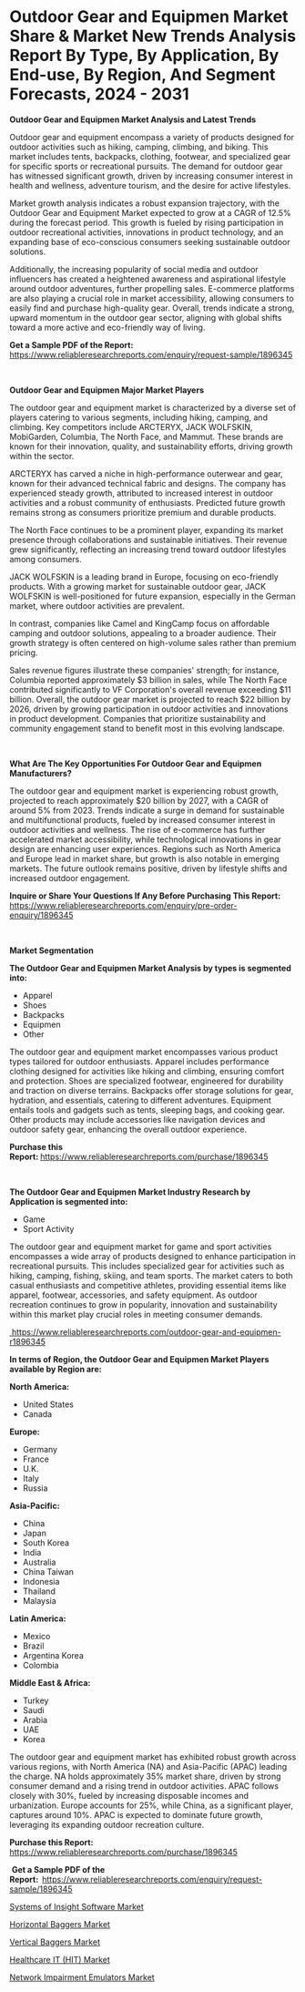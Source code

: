 <p><h1>Outdoor Gear and Equipmen Market Share & Market New Trends Analysis Report By Type, By Application, By End-use, By Region, And Segment Forecasts, 2024 - 2031</h1></p><p><strong>Outdoor Gear and Equipmen Market Analysis and Latest Trends</strong></p>
<p><p>Outdoor gear and equipment encompass a variety of products designed for outdoor activities such as hiking, camping, climbing, and biking. This market includes tents, backpacks, clothing, footwear, and specialized gear for specific sports or recreational pursuits. The demand for outdoor gear has witnessed significant growth, driven by increasing consumer interest in health and wellness, adventure tourism, and the desire for active lifestyles.</p><p>Market growth analysis indicates a robust expansion trajectory, with the Outdoor Gear and Equipment Market expected to grow at a CAGR of 12.5% during the forecast period. This growth is fueled by rising participation in outdoor recreational activities, innovations in product technology, and an expanding base of eco-conscious consumers seeking sustainable outdoor solutions. </p><p>Additionally, the increasing popularity of social media and outdoor influencers has created a heightened awareness and aspirational lifestyle around outdoor adventures, further propelling sales. E-commerce platforms are also playing a crucial role in market accessibility, allowing consumers to easily find and purchase high-quality gear. Overall, trends indicate a strong, upward momentum in the outdoor gear sector, aligning with global shifts toward a more active and eco-friendly way of living.</p></p>
<p><strong>Get a Sample PDF of the Report:&nbsp;</strong> <a href="https://www.reliableresearchreports.com/enquiry/request-sample/1896345?utm_campaign=121&utm_medium=2&utm_source=Github&utm_content=ia&utm_term=24102024&utm_id=outdoor-gear-and-equipmen">https://www.reliableresearchreports.com/enquiry/request-sample/1896345</a></p>
<p>&nbsp;</p>
<p><strong>Outdoor Gear and Equipmen Major Market Players</strong></p>
<p><p>The outdoor gear and equipment market is characterized by a diverse set of players catering to various segments, including hiking, camping, and climbing. Key competitors include ARCTERYX, JACK WOLFSKIN, MobiGarden, Columbia, The North Face, and Mammut. These brands are known for their innovation, quality, and sustainability efforts, driving growth within the sector.</p><p>ARCTERYX has carved a niche in high-performance outerwear and gear, known for their advanced technical fabric and designs. The company has experienced steady growth, attributed to increased interest in outdoor activities and a robust community of enthusiasts. Predicted future growth remains strong as consumers prioritize premium and durable products.</p><p>The North Face continues to be a prominent player, expanding its market presence through collaborations and sustainable initiatives. Their revenue grew significantly, reflecting an increasing trend toward outdoor lifestyles among consumers.</p><p>JACK WOLFSKIN is a leading brand in Europe, focusing on eco-friendly products. With a growing market for sustainable outdoor gear, JACK WOLFSKIN is well-positioned for future expansion, especially in the German market, where outdoor activities are prevalent.</p><p>In contrast, companies like Camel and KingCamp focus on affordable camping and outdoor solutions, appealing to a broader audience. Their growth strategy is often centered on high-volume sales rather than premium pricing.</p><p>Sales revenue figures illustrate these companies' strength; for instance, Columbia reported approximately $3 billion in sales, while The North Face contributed significantly to VF Corporation's overall revenue exceeding $11 billion. Overall, the outdoor gear market is projected to reach $22 billion by 2026, driven by growing participation in outdoor activities and innovations in product development. Companies that prioritize sustainability and community engagement stand to benefit most in this evolving landscape.</p></p>
<p>&nbsp;</p>
<p><strong>What Are The Key Opportunities For Outdoor Gear and Equipmen Manufacturers?</strong></p>
<p><p>The outdoor gear and equipment market is experiencing robust growth, projected to reach approximately $20 billion by 2027, with a CAGR of around 5% from 2023. Trends indicate a surge in demand for sustainable and multifunctional products, fueled by increased consumer interest in outdoor activities and wellness. The rise of e-commerce has further accelerated market accessibility, while technological innovations in gear design are enhancing user experiences. Regions such as North America and Europe lead in market share, but growth is also notable in emerging markets. The future outlook remains positive, driven by lifestyle shifts and increased outdoor engagement.</p></p>
<p><strong>Inquire or Share Your Questions If Any Before Purchasing This Report:</strong> <a href="https://www.reliableresearchreports.com/enquiry/pre-order-enquiry/1896345?utm_campaign=121&utm_medium=2&utm_source=Github&utm_content=ia&utm_term=24102024&utm_id=outdoor-gear-and-equipmen">https://www.reliableresearchreports.com/enquiry/pre-order-enquiry/1896345</a></p>
<p>&nbsp;</p>
<p><strong>Market Segmentation</strong></p>
<p><strong>The Outdoor Gear and Equipmen Market Analysis by types is segmented into:</strong></p>
<p><ul><li>Apparel</li><li>Shoes</li><li>Backpacks</li><li>Equipmen</li><li>Other</li></ul></p>
<p><p>The outdoor gear and equipment market encompasses various product types tailored for outdoor enthusiasts. Apparel includes performance clothing designed for activities like hiking and climbing, ensuring comfort and protection. Shoes are specialized footwear, engineered for durability and traction on diverse terrains. Backpacks offer storage solutions for gear, hydration, and essentials, catering to different adventures. Equipment entails tools and gadgets such as tents, sleeping bags, and cooking gear. Other products may include accessories like navigation devices and outdoor safety gear, enhancing the overall outdoor experience.</p></p>
<p><strong>Purchase this Report:&nbsp;</strong><a href="https://www.reliableresearchreports.com/purchase/1896345?utm_campaign=121&utm_medium=2&utm_source=Github&utm_content=ia&utm_term=24102024&utm_id=outdoor-gear-and-equipmen">https://www.reliableresearchreports.com/purchase/1896345</a></p>
<p>&nbsp;</p>
<p><strong>The Outdoor Gear and Equipmen Market Industry Research by Application is segmented into:</strong></p>
<p><ul><li>Game</li><li>Sport Activity</li></ul></p>
<p><p>The outdoor gear and equipment market for game and sport activities encompasses a wide array of products designed to enhance participation in recreational pursuits. This includes specialized gear for activities such as hiking, camping, fishing, skiing, and team sports. The market caters to both casual enthusiasts and competitive athletes, providing essential items like apparel, footwear, accessories, and safety equipment. As outdoor recreation continues to grow in popularity, innovation and sustainability within this market play crucial roles in meeting consumer demands.</p></p>
<p><a href="https://www.reliableresearchreports.com/outdoor-gear-and-equipmen-r1896345?utm_campaign=121&utm_medium=2&utm_source=Github&utm_content=ia&utm_term=24102024&utm_id=outdoor-gear-and-equipmen">&nbsp;https://www.reliableresearchreports.com/outdoor-gear-and-equipmen-r1896345</a></p>
<p><strong>In terms of Region, the Outdoor Gear and Equipmen Market Players available by Region are:</strong></p>
<p>
    <p> <strong> North America: </strong>
        <ul>
            <li>United States</li>
            <li>Canada</li>
        </ul>
        </p> 
    <p> <strong> Europe: </strong>
        <ul>
            <li>Germany</li>
            <li>France</li>
            <li>U.K.</li>
            <li>Italy</li>
            <li>Russia</li>
        </ul>
        </p> 
    <p> <strong> Asia-Pacific: </strong>
        <ul>
            <li>China</li>
            <li>Japan</li>
            <li>South Korea</li>
            <li>India</li>
            <li>Australia</li>
            <li>China Taiwan</li>
            <li>Indonesia</li>
            <li>Thailand</li>
            <li>Malaysia</li>
        </ul>
        </p> 
    <p> <strong> Latin America: </strong>
        <ul>
            <li>Mexico</li>
            <li>Brazil</li>
            <li>Argentina Korea</li>
            <li>Colombia</li>
        </ul>
        </p> 
    <p> <strong> Middle East & Africa: </strong>
        <ul>
            <li>Turkey</li>
            <li>Saudi</li>
            <li>Arabia</li>
            <li>UAE</li>
            <li>Korea</li>
        </ul>
    </p>
    </p>
<p><p>The outdoor gear and equipment market has exhibited robust growth across various regions, with North America (NA) and Asia-Pacific (APAC) leading the charge. NA holds approximately 35% market share, driven by strong consumer demand and a rising trend in outdoor activities. APAC follows closely with 30%, fueled by increasing disposable incomes and urbanization. Europe accounts for 25%, while China, as a significant player, captures around 10%. APAC is expected to dominate future growth, leveraging its expanding outdoor recreation culture.</p></p>
<p><strong>Purchase this Report: </strong><a href="https://www.reliableresearchreports.com/purchase/1896345?utm_campaign=121&utm_medium=2&utm_source=Github&utm_content=ia&utm_term=24102024&utm_id=outdoor-gear-and-equipmen">https://www.reliableresearchreports.com/purchase/1896345</a></p>
<p>&nbsp;<strong>Get a Sample PDF of the Report:&nbsp;&nbsp;</strong><a href="https://www.reliableresearchreports.com/enquiry/request-sample/1896345?utm_campaign=121&utm_medium=2&utm_source=Github&utm_content=ia&utm_term=24102024&utm_id=outdoor-gear-and-equipmen">https://www.reliableresearchreports.com/enquiry/request-sample/1896345</a></p>
<p><strong></strong></p>
<p><p><a href="https://github.com/lambertr3e8v/Market-Research-Report-List-1/blob/main/systems-of-insight-software-market.md?utm_campaign=121&utm_medium=2&utm_source=Github&utm_content=ia&utm_term=24102024&utm_id=outdoor-gear-and-equipmen">Systems of Insight Software Market</a></p><p><a href="https://issuu.com/reportprime-2/docs/horizontal-baggers-market-size-2030_b30f131c9557a4?utm_campaign=121&utm_medium=2&utm_source=Github&utm_content=ia&utm_term=24102024&utm_id=outdoor-gear-and-equipmen">Horizontal Baggers Market</a></p><p><a href="https://issuu.com/reportprime-2/docs/vertical-baggers-market-size-2030.p_daac0bd4f79671?utm_campaign=121&utm_medium=2&utm_source=Github&utm_content=ia&utm_term=24102024&utm_id=outdoor-gear-and-equipmen">Vertical Baggers Market</a></p><p><a href="https://www.linkedin.com/pulse/global-healthcare-hit-market-forecast-2024-2031-trends-zrmbc?utm_campaign=121&utm_medium=2&utm_source=Github&utm_content=ia&utm_term=24102024&utm_id=outdoor-gear-and-equipmen">Healthcare IT (HIT) Market</a></p><p><a href="https://github.com/CarolynWatkins697/Market-Research-Report-List-1/blob/main/network-impairment-emulators-market.md?utm_campaign=121&utm_medium=2&utm_source=Github&utm_content=ia&utm_term=24102024&utm_id=outdoor-gear-and-equipmen">Network Impairment Emulators Market</a></p></p>